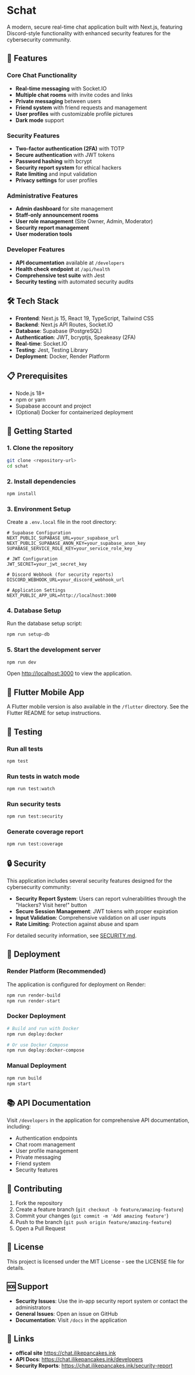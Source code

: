 # Schat

A modern, secure real-time chat application built with Next.js, featuring Discord-style functionality with enhanced security features for the cybersecurity community.

## 🚀 Features

### Core Chat Functionality
- **Real-time messaging** with Socket.IO
- **Multiple chat rooms** with invite codes and links
- **Private messaging** between users
- **Friend system** with friend requests and management
- **User profiles** with customizable profile pictures
- **Dark mode** support

### Security Features
- **Two-factor authentication (2FA)** with TOTP
- **Secure authentication** with JWT tokens
- **Password hashing** with bcrypt
- **Security report system** for ethical hackers
- **Rate limiting** and input validation
- **Privacy settings** for user profiles

### Administrative Features
- **Admin dashboard** for site management
- **Staff-only announcement rooms**
- **User role management** (Site Owner, Admin, Moderator)
- **Security report management**
- **User moderation tools**

### Developer Features
- **API documentation** available at `/developers`
- **Health check endpoint** at `/api/health`
- **Comprehensive test suite** with Jest
- **Security testing** with automated security audits

## 🛠 Tech Stack

- **Frontend**: Next.js 15, React 19, TypeScript, Tailwind CSS
- **Backend**: Next.js API Routes, Socket.IO
- **Database**: Supabase (PostgreSQL)
- **Authentication**: JWT, bcryptjs, Speakeasy (2FA)
- **Real-time**: Socket.IO
- **Testing**: Jest, Testing Library
- **Deployment**: Docker, Render Platform

## 📋 Prerequisites

- Node.js 18+
- npm or yarn
- Supabase account and project
- (Optional) Docker for containerized deployment

## 🚀 Getting Started

### 1. Clone the repository
```bash
git clone <repository-url>
cd schat
```

### 2. Install dependencies
```bash
npm install
```

### 3. Environment Setup
Create a `.env.local` file in the root directory:

```env
# Supabase Configuration
NEXT_PUBLIC_SUPABASE_URL=your_supabase_url
NEXT_PUBLIC_SUPABASE_ANON_KEY=your_supabase_anon_key
SUPABASE_SERVICE_ROLE_KEY=your_service_role_key

# JWT Configuration
JWT_SECRET=your_jwt_secret_key

# Discord Webhook (for security reports)
DISCORD_WEBHOOK_URL=your_discord_webhook_url

# Application Settings
NEXT_PUBLIC_APP_URL=http://localhost:3000
```

### 4. Database Setup
Run the database setup script:
```bash
npm run setup-db
```

### 5. Start the development server
```bash
npm run dev
```

Open [http://localhost:3000](http://localhost:3000) to view the application.

## 📱 Flutter Mobile App

A Flutter mobile version is also available in the `/flutter` directory. See the Flutter README for setup instructions.

## 🧪 Testing

### Run all tests
```bash
npm test
```

### Run tests in watch mode
```bash
npm run test:watch
```

### Run security tests
```bash
npm run test:security
```

### Generate coverage report
```bash
npm run test:coverage
```

## 🔒 Security

This application includes several security features designed for the cybersecurity community:

- **Security Report System**: Users can report vulnerabilities through the "Hackers? Visit here!" button
- **Secure Session Management**: JWT tokens with proper expiration
- **Input Validation**: Comprehensive validation on all user inputs
- **Rate Limiting**: Protection against abuse and spam

For detailed security information, see [SECURITY.md](SECURITY.md).

## 🚀 Deployment

### Render Platform (Recommended)
The application is configured for deployment on Render:

```bash
npm run render-build
npm run render-start
```

### Docker Deployment
```bash
# Build and run with Docker
npm run deploy:docker

# Or use Docker Compose
npm run deploy:docker-compose
```

### Manual Deployment
```bash
npm run build
npm start
```

## 📚 API Documentation

Visit `/developers` in the application for comprehensive API documentation, including:
- Authentication endpoints
- Chat room management
- User profile management
- Private messaging
- Friend system
- Security features

## 🤝 Contributing

1. Fork the repository
2. Create a feature branch (`git checkout -b feature/amazing-feature`)
3. Commit your changes (`git commit -m 'Add amazing feature'`)
4. Push to the branch (`git push origin feature/amazing-feature`)
5. Open a Pull Request

## 📄 License

This project is licensed under the MIT License - see the LICENSE file for details.

## 🆘 Support

- **Security Issues**: Use the in-app security report system or contact the administrators
- **General Issues**: Open an issue on GitHub
- **Documentation**: Visit `/docs` in the application

## 🔗 Links

- **offical site** https://chat.ilikepancakes.ink
- **API Docs**: https://chat.ilikepancakes.ink/developers
- **Security Reports**: https://chat.ilikepancakes.ink/security-report
